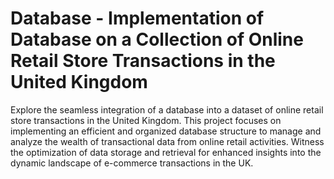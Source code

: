 # Database - Implementation of Database on a Collection of Online Retail Store Transactions in the United Kingdom

Explore the seamless integration of a database into a dataset of online retail store transactions in the United Kingdom. This project focuses on implementing an efficient and organized database structure to manage and analyze the wealth of transactional data from online retail activities. Witness the optimization of data storage and retrieval for enhanced insights into the dynamic landscape of e-commerce transactions in the UK.
